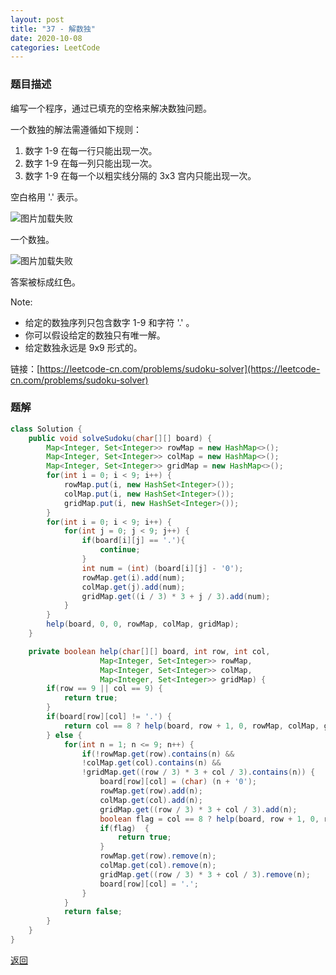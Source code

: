 ```yaml
---
layout: post
title: "37 - 解数独"
date: 2020-10-08
categories: LeetCode
---
```


### **题目描述**
编写一个程序，通过已填充的空格来解决数独问题。

一个数独的解法需遵循如下规则：

1. 数字 1-9 在每一行只能出现一次。
2. 数字 1-9 在每一列只能出现一次。
3. 数字 1-9 在每一个以粗实线分隔的 3x3 宫内只能出现一次。


空白格用 '.' 表示。

![图片加载失败](https://maxwell-blog.cn/image/solvesudoku1.png)

一个数独。

![图片加载失败](https://maxwell-blog.cn/image/solvesudoku2.png)

答案被标成红色。

Note:
* 给定的数独序列只包含数字 1-9 和字符 '.' 。
* 你可以假设给定的数独只有唯一解。
* 给定数独永远是 9x9 形式的。


链接：[https://leetcode-cn.com/problems/sudoku-solver](https://leetcode-cn.com/problems/sudoku-solver)



### **题解**
``` java
class Solution {
    public void solveSudoku(char[][] board) {
        Map<Integer, Set<Integer>> rowMap = new HashMap<>();
        Map<Integer, Set<Integer>> colMap = new HashMap<>();
        Map<Integer, Set<Integer>> gridMap = new HashMap<>();
        for(int i = 0; i < 9; i++) {
            rowMap.put(i, new HashSet<Integer>());
            colMap.put(i, new HashSet<Integer>());
            gridMap.put(i, new HashSet<Integer>());
        }
        for(int i = 0; i < 9; i++) {
            for(int j = 0; j < 9; j++) {
                if(board[i][j] == '.'){
                    continue;
                }
                int num = (int) (board[i][j] - '0');
                rowMap.get(i).add(num);
                colMap.get(j).add(num);
                gridMap.get((i / 3) * 3 + j / 3).add(num);
            }
        }
        help(board, 0, 0, rowMap, colMap, gridMap);
    }

    private boolean help(char[][] board, int row, int col, 
                    Map<Integer, Set<Integer>> rowMap, 
                    Map<Integer, Set<Integer>> colMap,
                    Map<Integer, Set<Integer>> gridMap) {
        if(row == 9 || col == 9) {
            return true;
        }
        if(board[row][col] != '.') {
            return col == 8 ? help(board, row + 1, 0, rowMap, colMap, gridMap) : help(board, row, col + 1, rowMap, colMap, gridMap);
        } else {
            for(int n = 1; n <= 9; n++) {
                if(!rowMap.get(row).contains(n) && 
                !colMap.get(col).contains(n) &&
                !gridMap.get((row / 3) * 3 + col / 3).contains(n)) {
                    board[row][col] = (char) (n + '0');
                    rowMap.get(row).add(n);
                    colMap.get(col).add(n);
                    gridMap.get((row / 3) * 3 + col / 3).add(n);
                    boolean flag = col == 8 ? help(board, row + 1, 0, rowMap, colMap, gridMap) : help(board, row, col + 1, rowMap, colMap, gridMap);
                    if(flag)  {
                        return true;
                    }
                    rowMap.get(row).remove(n);
                    colMap.get(col).remove(n);
                    gridMap.get((row / 3) * 3 + col / 3).remove(n); 
                    board[row][col] = '.';   
                }
            }
            return false;
        }
    }
}
```



[返回](https://maxwell-blog.cn/leetcode/2020/10/08/leetcode.html)